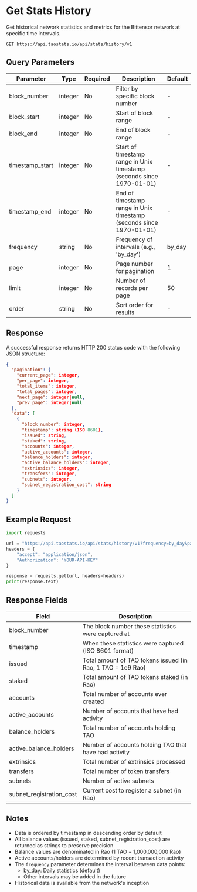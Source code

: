 # Get Stats History

Get historical network statistics and metrics for the Bittensor network at specific time intervals.

```
GET https://api.taostats.io/api/stats/history/v1
```

## Query Parameters

| Parameter | Type | Required | Description | Default |
|-----------|------|----------|-------------|---------|
| block_number | integer | No | Filter by specific block number | - |
| block_start | integer | No | Start of block range | - |
| block_end | integer | No | End of block range | - |
| timestamp_start | integer | No | Start of timestamp range in Unix timestamp (seconds since 1970-01-01) | - |
| timestamp_end | integer | No | End of timestamp range in Unix timestamp (seconds since 1970-01-01) | - |
| frequency | string | No | Frequency of intervals (e.g., 'by_day') | by_day |
| page | integer | No | Page number for pagination | 1 |
| limit | integer | No | Number of records per page | 50 |
| order | string | No | Sort order for results | - |

## Response

A successful response returns HTTP 200 status code with the following JSON structure:

```json
{
  "pagination": {
    "current_page": integer,
    "per_page": integer,
    "total_items": integer,
    "total_pages": integer,
    "next_page": integer|null,
    "prev_page": integer|null
  },
  "data": [
    {
      "block_number": integer,
      "timestamp": string (ISO 8601),
      "issued": string,
      "staked": string,
      "accounts": integer,
      "active_accounts": integer,
      "balance_holders": integer,
      "active_balance_holders": integer,
      "extrinsics": integer,
      "transfers": integer,
      "subnets": integer,
      "subnet_registration_cost": string
    }
  ]
}
```

## Example Request

```python
import requests

url = "https://api.taostats.io/api/stats/history/v1?frequency=by_day&page=1&limit=50"
headers = {
    "accept": "application/json",
    "Authorization": "YOUR-API-KEY"
}

response = requests.get(url, headers=headers)
print(response.text)
```

## Response Fields

| Field | Description |
|-------|-------------|
| block_number | The block number these statistics were captured at |
| timestamp | When these statistics were captured (ISO 8601 format) |
| issued | Total amount of TAO tokens issued (in Rao, 1 TAO = 1e9 Rao) |
| staked | Total amount of TAO tokens staked (in Rao) |
| accounts | Total number of accounts ever created |
| active_accounts | Number of accounts that have had activity |
| balance_holders | Total number of accounts holding TAO |
| active_balance_holders | Number of accounts holding TAO that have had activity |
| extrinsics | Total number of extrinsics processed |
| transfers | Total number of token transfers |
| subnets | Number of active subnets |
| subnet_registration_cost | Current cost to register a subnet (in Rao) |

## Notes

- Data is ordered by timestamp in descending order by default
- All balance values (issued, staked, subnet_registration_cost) are returned as strings to preserve precision
- Balance values are denominated in Rao (1 TAO = 1,000,000,000 Rao)
- Active accounts/holders are determined by recent transaction activity
- The `frequency` parameter determines the interval between data points:
  - by_day: Daily statistics (default)
  - Other intervals may be added in the future
- Historical data is available from the network's inception 